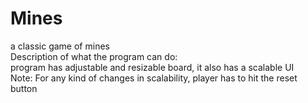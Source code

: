 # Mines
a classic game of mines <br>
Description of what the program can do: <br>
program has adjustable and resizable board, it also has a scalable UI <br>
Note: For any kind of changes in scalability, player has to hit the reset button

